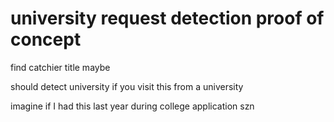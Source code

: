 # university request detection proof of concept

find catchier title maybe

should detect university if you visit this from a university

imagine if I had this last year during college application szn
